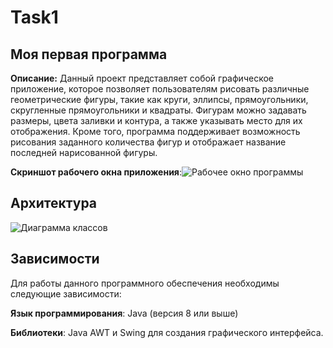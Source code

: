 # Task1
## Моя первая программа
**Описание:** Данный проект представляет собой графическое приложение, которое позволяет пользователям рисовать различные геометрические фигуры, такие как круги, эллипсы, прямоугольники, скругленные прямоугольники и квадраты. Фигурам можно задавать размеры, цвета заливки и контура, а также указывать место для их отображения. Кроме того, программа поддерживает возможность рисования заданного количества фигур и отображает название последней нарисованной фигуры.



**Скриншот рабочего окна приложения**:![Рабочее окно программы](https://github.com/user-attachments/assets/26d39264-72eb-4b36-8a01-68c676f75838)

## Архитектура
![Диаграмма классов](https://github.com/user-attachments/assets/29e09254-f4ee-4ea3-8cb8-d789227a37ae)

## Зависимости
Для работы данного программного обеспечения необходимы следующие зависимости:

**Язык программирования**: Java (версия 8 или выше)

**Библиотеки**: Java AWT и Swing для создания графического интерфейса.
